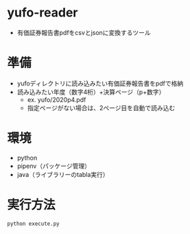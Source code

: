 # yufo-reader
 - 有価証券報告書pdfをcsvとjsonに変換するツール
  
# 準備
 - yufoディレクトリに読み込みたい有価証券報告書をpdfで格納
 - 読み込みたい年度（数字4桁）+決算ページ（p+数字）
    - ex. yufo/2020p4.pdf 
    - 指定ページがない場合は、2ページ目を自動で読み込む

# 環境
 - python
 - pipenv（パッケージ管理）
 - java（ライブラリーのtabla実行）

# 実行方法
```
python execute.py
```
